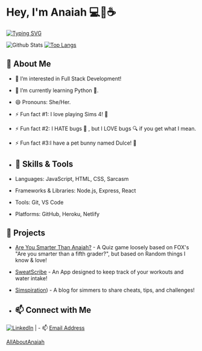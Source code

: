 # Hey, I'm Anaiah 💻💖☕
[![Typing SVG](https://readme-typing-svg.herokuapp.com?font=comfortaa&color=016EEA&size=24&width=500&lines=Full+Stack+Software+Engineer+🌱;Sims+4+Lover+💖;Matcha+Addict+☕;Front-End+Enthusiast+💻)](https://git.io/typing-svg)

![Github Stats](https://github-readme-stats.vercel.app/api?username=Anaiahm&show_icons=true&theme=ambient_gradient)  [![Top Langs](https://github-readme-stats.vercel.app/api/top-langs/?username=anaiahm&show_icons=true&theme=ambient_gradient)](https://github.com/anaiahm/github-readme-stats)

## 👑 About Me
- 👀 I’m interested in Full Stack Development!
- 🌱 I’m currently learning Python 🐍.
- 😄 Pronouns: She/Her.
- ⚡ Fun fact #1: I love playing Sims 4! 💚
- ⚡ Fun fact #2: I HATE bugs 🐛
, but I LOVE bugs 🔍 if you get what I mean.
- ⚡ Fun fact #3:I have a pet bunny named Dulce! 🐰

- ## 🔧 Skills & Tools

- Languages: JavaScript, HTML, CSS, Sarcasm
- Frameworks & Libraries: Node.js, Express, React
- Tools: Git, VS Code
- Platforms: GitHub, Heroku, Netlify





## 🚀 Projects

- [Are You Smarter Than Anaiah?](https://anaiahm.github.io/Are-You-Smarter-Than-Anaiah-Quiz-Game/) - A Quiz game loosely based on FOX's "Are you smarter than a fifth grader?", but based on Random things I know & love!
- [SweatScribe](https://sweat-scribe-3fc4d84a62af.herokuapp.com/) - An App designed to keep track of your workouts and water intake!
- [Simspiration](https://simspiration.netlify.app/)) - A blog for simmers to share cheats, tips, and challenges!

- ## 📫 Connect with Me

[![LinkedIn](https://img.shields.io/badge/LinkedIn-Profile-blue?style=flat-square&logo=linkedin&logoColor=white)](https://www.linkedin.com/in/anaiah-maddox/)  | - 📫 [Email Address](mailto:anaiahmaddox@gmail.com)

[AllAboutAnaiah](https://google.com)
<!---
Anaiahm/Anaiahm is a ✨ special ✨ repository because its `README.md` (this file) appears on your GitHub profile.
You can click the Preview link to take a look at your changes.
- 💞️ I’m looking to collaborate on ...
- 📫 How to reach me ... 

 <details>
    <summary>&#9889 <b>GitHub Stats</b></summary><br/>

![Github Stats](https://github-readme-stats.vercel.app/api?username=Anaiahm&show_icons=true&theme=radical) 




</details>
<!---
